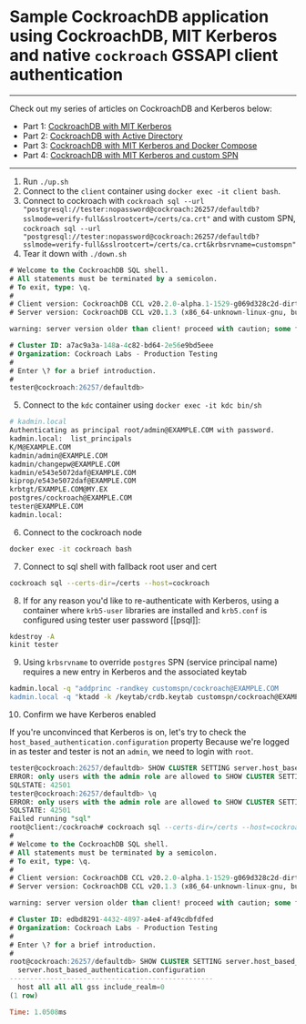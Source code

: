 # Sample CockroachDB application using CockroachDB, MIT Kerberos and native `cockroach` GSSAPI client authentication
---
Check out my series of articles on CockroachDB and Kerberos below:

- Part 1: [CockroachDB with MIT Kerberos](https://blog.ervits.com/2020/05/three-headed-dog-meet-cockroach.html)
- Part 2: [CockroachDB with Active Directory](https://blog.ervits.com/2020/06/three-headed-dog-meet-cockroach-part-2.html)
- Part 3: [CockroachDB with MIT Kerberos and Docker Compose](https://blog.ervits.com/2020/07/three-headed-dog-meet-cockroach-part-3.html)
- Part 4: [CockroachDB with MIT Kerberos and custom SPN](https://blog.ervits.com/2020/07/three-headed-dog-meet-cockroach.html)

------
1. Run `./up.sh`
2. Connect to the `client` container using `docker exec -it client bash`.
3. Connect to cockroach with `cockroach sql --url "postgresql://tester:nopassword@cockroach:26257/defaultdb?sslmode=verify-full&sslrootcert=/certs/ca.crt"` and with custom SPN, `cockroach sql --url "postgresql://tester:nopassword@cockroach:26257/defaultdb?sslmode=verify-full&sslrootcert=/certs/ca.crt&krbsrvname=customspn"`
4. Tear it down with `./down.sh`

```sql
# Welcome to the CockroachDB SQL shell.
# All statements must be terminated by a semicolon.
# To exit, type: \q.
#
# Client version: CockroachDB CCL v20.2.0-alpha.1-1529-g069d328c2d-dirty (x86_64-unknown-linux-gnu, built 2020/07/27 16:49:42, go1.14.4)
# Server version: CockroachDB CCL v20.1.3 (x86_64-unknown-linux-gnu, built 2020/06/23 08:44:08, go1.13.9)

warning: server version older than client! proceed with caution; some features may not be available.

# Cluster ID: a7ac9a3a-148a-4c82-bd64-2e56e9bd5eee
# Organization: Cockroach Labs - Production Testing
#
# Enter \? for a brief introduction.
#
tester@cockroach:26257/defaultdb>
```

5. Connect to the `kdc` container using `docker exec -it kdc bin/sh`

```bash
# kadmin.local
Authenticating as principal root/admin@EXAMPLE.COM with password.
kadmin.local:  list_principals
K/M@EXAMPLE.COM
kadmin/admin@EXAMPLE.COM
kadmin/changepw@EXAMPLE.COM
kadmin/e543e5072daf@EXAMPLE.COM
kiprop/e543e5072daf@EXAMPLE.COM
krbtgt/EXAMPLE.COM@MY.EX
postgres/cockroach@EXAMPLE.COM
tester@EXAMPLE.COM
kadmin.local:
```

6. Connect to the cockroach node

```bash
docker exec -it cockroach bash
```

7. Connect to sql shell with fallback root user and cert

```bash
cockroach sql --certs-dir=/certs --host=cockroach
```

8. If for any reason you'd like to re-authenticate with Kerberos, using a container where `krb5-user` libraries are installed and `krb5.conf` is configured using tester user password [[psql]]:

```bash
kdestroy -A
kinit tester
```

9. Using `krbsrvname` to override `postgres` SPN (service principal name) requires a new entry in Kerberos and the associated keytab

```bash
kadmin.local -q "addprinc -randkey customspn/cockroach@EXAMPLE.COM
kadmin.local -q "ktadd -k /keytab/crdb.keytab customspn/cockroach@EXAMPLE.COM"
```

10. Confirm we have Kerberos enabled

If you're unconvinced that Kerberos is on, let's try to check the `host_based_authentication.configuration` property
Because we're logged in as tester and tester is not an `admin`, we need to login with `root`.

```sql
tester@cockroach:26257/defaultdb> SHOW CLUSTER SETTING server.host_based_authentication.configuration;
ERROR: only users with the admin role are allowed to SHOW CLUSTER SETTING
SQLSTATE: 42501
tester@cockroach:26257/defaultdb> \q
ERROR: only users with the admin role are allowed to SHOW CLUSTER SETTING
SQLSTATE: 42501
Failed running "sql"
root@client:/cockroach# cockroach sql --certs-dir=/certs --host=cockroach
#
# Welcome to the CockroachDB SQL shell.
# All statements must be terminated by a semicolon.
# To exit, type: \q.
#
# Client version: CockroachDB CCL v20.2.0-alpha.1-1529-g069d328c2d-dirty (x86_64-unknown-linux-gnu, built 2020/07/27 16:49:42, go1.14.4)
# Server version: CockroachDB CCL v20.1.3 (x86_64-unknown-linux-gnu, built 2020/06/23 08:44:08, go1.13.9)

warning: server version older than client! proceed with caution; some features may not be available.

# Cluster ID: edbd8291-4432-4897-a4e4-af49cdbfdfed
# Organization: Cockroach Labs - Production Testing
#
# Enter \? for a brief introduction.
#
root@cockroach:26257/defaultdb> SHOW CLUSTER SETTING server.host_based_authentication.configuration;
  server.host_based_authentication.configuration
--------------------------------------------------
  host all all all gss include_realm=0
(1 row)

Time: 1.0508ms
```
